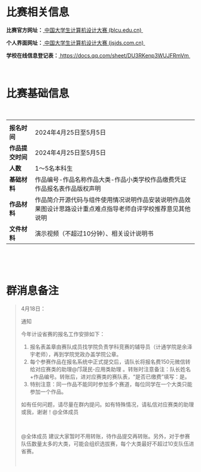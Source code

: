 # 比赛相关信息



**比赛官方网址：**[ 中国大学生计算机设计大赛 (blcu.edu.cn) ](https://jsjds.blcu.edu.cn/)﻿

**个人界面网址：**[ 中国大学生计算机设计大赛 (jsjds.com.cn) ](https://2024.jsjds.com.cn/index)﻿

**学校在线信息登记表：**[ https://docs.qq.com/sheet/DU3RKenp3WUJFRmVm ](https://docs.qq.com/sheet/DU3RKenp3WUJFRmVm)﻿

﻿



# 比赛基础信息

﻿

|                  |                                                              |
| ---------------- | ------------------------------------------------------------ |
|                  |                                                              |
| **报名时间**     | 2024年4月25日至5月5日                                        |
| **作品提交时间** | 2024年4月25日至5月5日                                        |
| **人数**         | 1～5名本科生                                                 |
| **基础材料**     | 作品编号-作品名称作品大类-作品小类学校作品缴费凭证作品报名表作品版权声明 |
| **作品材料**     | 作品简介开源代码与组件使用情况说明作品安装说明作品效果图设计思路设计重点难点指导老师自评学校推荐意见其他说明 |
| **文件材料**     | 演示视频（不超过10分钟）、相关设计说明书                     |

﻿

﻿

# 群消息备注

> 4月18日：
>
> 通知
>
> 今年计设省赛的报名工作安排如下：
>
> 1. 报名表盖章由赛队成员找学院负责学科竞赛的辅导员（计通学院是余泽宇老师），再到学院党政办盖学院公章。
> 2. 每个参赛作品在报名系统中正式提交后，请队长将报名费150元微信转给对应赛类的助理@邝晟民-应用类助理 。转账时注意备注：队长姓名+作品编号。转账后，进对应赛类的赛队表，“是否已缴费”填写：是。
> 3. 特别注意：同一作品不能同时参加多个赛道，每位同学在一个大类只能参加一个作品。
>
> 如有任何问题，请尽量在群内提问。如有特殊情况，请私信对应赛类的助理或我，谢谢！@全体成员
>
> ﻿
>
> @全体成员 建议大家暂时不用转账，待作品提交再转账。另外，对于参赛队伍数量太多的大类，可能会组织选拔赛，每个大类最好不超过10支队伍进省赛。
>
> ﻿